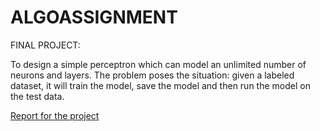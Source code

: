 # ALGOASSIGNMENT


 FINAL PROJECT:
 
 To design a simple perceptron which can model an unlimited number of neurons and layers. The problem poses the situation: given a labeled dataset, it will train the model, save the model and then run the model on the test data.
 
 [Report for the project](FINAL_PROJECT/MLP.pdf)
